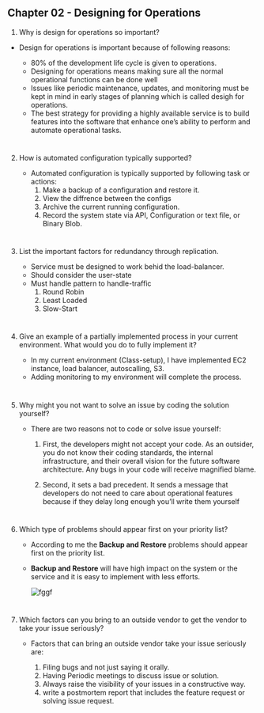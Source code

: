## Chapter 02 - Designing for Operations

1. Why is design for operations so important?

* Design for operations is important because of following reasons:

    * 80% of the development life cycle is given to operations.
    * Designing for operations means making sure all the normal operational functions can be done well
    * Issues like periodic maintenance, updates, and monitoring must be kept in mind in early stages of planning which is called desigh for operations.
    * The best strategy for providing a highly available service is to build features into the software that enhance one’s ability to perform and automate operational tasks.
#

2. How is automated configuration typically supported?
    
    * Automated configuration is typically supported by following task or actions:
        1. Make a backup of a configuration and restore it.
        2. View the diffrence between the configs
        3. Archive the current running configuration.
        4. Record the system state via API, Configuration or text file, or Binary Blob.
#

3. List the important factors for redundancy through replication.
    
    * Service must be designed to work behid the load-balancer.
    * Should consider the user-state
    * Must handle pattern to handle-traffic
        1. Round Robin
        2. Least Loaded
        3. Slow-Start 
#

4. Give an example of a partially implemented process in your current environment. What would you do to fully implement it?

    * In my current environment (Class-setup), I have implemented EC2 instance, load balancer, autoscalling, S3. 
    * Adding monitoring to my environment will complete the process.
#

5. Why might you not want to solve an issue by coding the solution yourself?
    
    * There are two reasons not to code or solve issue yourself:
        1. First, the developers might not accept your code. As an outsider, you do not know their coding standards, the internal infrastructure, and their overall vision for the future software architecture. Any bugs in your code will receive magnified blame.
        
        2. Second, it sets a bad precedent. It sends a message that developers do not need to care about operational features because if they delay long enough you’ll write them yourself
#

6. Which type of problems should appear first on your priority list?
    
    * According to me the **Backup and Restore** problems should appear first on the priority list. 
    * **Backup and Restore** will have high impact on the system or the service and it is easy to implement with less efforts.

        ![fggf](https://user-images.githubusercontent.com/54300222/95276202-35cc1c00-0810-11eb-9bc7-647e61835e5b.PNG)
#

7. Which factors can you bring to an outside vendor to get the vendor to take your issue seriously?
    
    * Factors that can bring an outside vendor take your issue seriously are:

        1. Filing bugs and not just saying it orally.
        2. Having Periodic meetings to discuss issue or solution.
        3. Always raise the visibility of your issues in a constructive way.
        4. write a postmortem report that includes the feature request or solving issue request.
